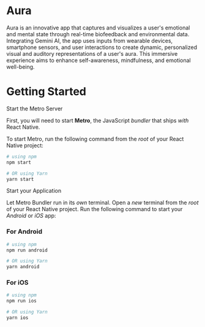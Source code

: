# Aura

Aura is an innovative app that captures and visualizes a user's emotional and mental state through real-time biofeedback and environmental data. Integrating Gemini AI, the app uses inputs from wearable devices, smartphone sensors, and user interactions to create dynamic, personalized visual and auditory representations of a user's aura. This immersive experience aims to enhance self-awareness, mindfulness, and emotional well-being.
# Getting Started

Start the Metro Server

First, you will need to start **Metro**, the JavaScript _bundler_ that ships _with_ React Native.

To start Metro, run the following command from the _root_ of your React Native project:

```bash
# using npm
npm start

# OR using Yarn
yarn start
```

Start your Application

Let Metro Bundler run in its _own_ terminal. Open a _new_ terminal from the _root_ of your React Native project. Run the following command to start your _Android_ or _iOS_ app:

### For Android

```bash
# using npm
npm run android

# OR using Yarn
yarn android
```

### For iOS

```bash
# using npm
npm run ios

# OR using Yarn
yarn ios
```
